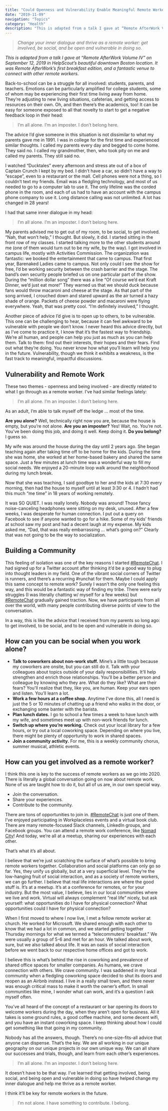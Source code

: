 ```yaml
---
title: "Could Openness and Vulnerability Enable Meaningful Remote Worker Connection?"
date: "2019-11-09"
navigation: "Topics"
category: "Health"
description: "This is adapted from a talk I gave at “Remote AfterWork Volume IV” on September 12, 2019 in HelpScout’s beautiful downtown Boston location."
---
```


> _Change your inner dialogue and thrive as a remote worker: get involved, be social, and be open and vulnerable in doing so._

_This is adapted from a talk I gave at “Remote AfterWork Volume IV” on September 12, 2019 in HelpScout’s beautiful downtown Boston location. It was Remote AfterWork’s first breakfast edition, and a fantastic venue to connect with other remote workers._

Back-to-school can be a struggle for all involved: students, parents, and teachers. Emotions can be particularly amplified for college students, some of whom may be experiencing their first time living away from home. They’re adjusting to new living situations, cafeterias, and getting access to resources on their own. Oh, and then there’s the academics, too! It can be easy for someone exposed to all that novelty to start to get a negative feedback loop in their head:

> I’m all alone. I’m an imposter. I don’t belong here.

The advice I’d give someone in this situation is not dissimilar to what my parents gave me in 1991. I was in college for the first time and experienced similar thoughts. I called my parents every day and begged to come home. They said no. I called my grandmother, then, who took pity on me and called my parents. They still said no.

I watched “Ducktales” every afternoon and stress ate out of a box of Captain Crunch I kept by my bed. I didn’t have a car, so didn’t have a way to “escape”, even to a restaurant or the mall. Cell phones were not a thing, so I couldn’t text my friends. Email was a fledgling technology, and most of us needed to go to a computer lab to use it. The only lifeline was the corded phone in the room, and each of us had to have an account with the campus phone company to use it. Long distance calling was not unlimited. A lot has changed in 28 years!

I had that same inner dialogue in my head:

> I’m all alone. I’m an imposter. I don’t belong here.

My parents advised me to get out of my room, to be social, to get involved. “Nah, that won’t help,” I thought. But slowly, it did. I started sitting in the front row of my classes. I started talking more to the other students around me (one of them would turn out to be my wife, by the way). I got involved in campus life, mostly with Activities Commission. The organization was fantastic: we booked the entertainment that came to campus. That first year, Barenaked Ladies came to campus. Not only could I see the show for free, I’d be working security between the crash barrier and the stage. The band’s own security people briefed us on one particular part of the show. During the “million dollar song” there was a line “Of course we’d eat Kraft Dinner, we’d just eat more!” They warned us that we should duck because fans would throw macaroni and cheese at the stage. As that part of the song arrived, I crouched down and stared upward as the air turned a hazy shade of orange. Packets of cheese powder and macaroni were flying everywhere. Yeah, that was pretty cool. “I’m definitely involved,” I thought.

Another piece of advice I’d give is to open up to others, to be vulnerable. This one can be challenging to hear, because it can feel awkward to be vulnerable with people we don’t know. I never heard this advice directly, but as I’ve come to practice it, I know that it’s the fastest way to friendship. We’re all human, and people can help you just as much as you can help them. Talk to them: find out their interests, their hopes and their fears. Find out what they’re doing. You never know how what you’ll learn will help you in the future. Vulnerability, though we think it exhibits a weakness, is the fast track to meaningful, impactful discussions.

## Vulnerability and Remote Work

These two themes - openness and being involved - are directly related to what I go through as a remote worker. I’ve had similar feelings lately:

> I’m all alone. I’m an imposter. I don’t belong here.

As an adult, I’m able to talk myself off the ledge … most of the time.

**Are you alone?** Well, technically right now you are, because the house is empty, but you’re not alone. **Are you an imposter?** Yes! Wait, no. You’re not. You’ve been doing this job, and doing it well. Keep doing it. **Do you belong?** I guess so.

My wife was around the house during the day until 2 years ago. She began teaching again after taking time off to be home for the kids. During the time she was home, she worked at her home-based bakery and shared the same space. Just a few minutes at lunch time was a wonderful way to fill my social needs. We enjoyed a 20-minute loop walk around the neighborhood during my lunch break.

Now that she was teaching, I said goodbye to her and the kids at 7:30 every morning, then had the house to myself until at least 3:30 or 4. I hadn’t had this much “me time” in 18 years of working remotely.

It was SO QUIET. I was really lonely. Nobody was around! Those fancy noise-canceling headphones were sitting on my desk, unused. After a few weeks, I was desperate for human connection. I put out a query on Facebook to see if anyone wanted to go for a hike. Some of my kids’ friends at school saw my post and had a decent laugh at my expense. My kids asked me, “Dad, that was really embarrassing … what’s going on?” Clearly that was not going to be the way to socialization.

## Building a Community

This feeling of isolation was one of the key reasons I started [#RemoteChat](/remotechat/). I had signed up for a Twitter account after thinking it’d be a good way to plug into thought leaders in my field. One of the vibrant social corners of Twitter is runners, and there’s a recurring #runchat for them. Maybe I could apply this same concept to remote work? Surely I wasn’t the only one feeling this way, and this would be a fantastic way of finding my tribe. There were early struggles (I was literally chatting w/ myself for a few weeks) but [#RemoteChat](/remotechat/) gradually gained traction. Now, we have participants from all over the world, with many people contributing diverse points of view to the conversation.

In a way, this is like the advice that I received from my parents so long ago: to get involved, to be social, and to be open and vulnerable in doing so.

## How can you can be social when you work alone?

- **Talk to coworkers about non-work stuff.** Mine’s a little tough because my coworkers are onsite, but you can still do it. Talk with your colleagues about topics outside of your daily responsibilities. It’ll help strengthen and enrich those relationships. You’ll be a better person and colleague by knowing who they are. What do they like? What are their fears? You'll realize that they, like you, are human. Keep your ears open and listen. You’ll learn a lot.
- **Work a few hours at a coffee shop.** Anytime I’ve done this, all I need is just the 5 or 10 minutes of chatting up a friend who walks in the door, or exchanging some banter with the barista.
- **Plan lunch dates.** I go to school a few times a week to have lunch with my wife, and sometimes meet up with non-work friends for lunch.
- **Switch up where you’re working.** Check out your local library for a few hours, or try out a local coworking space. Depending on where you live, there might be plenty of opportunity to work in shared spaces.
- **Join a community activity.** For me, this is a weekly community chorus, summer musical, athletic events.

## How can you get involved as a remote worker?

I think this one is key to the success of remote workers as we go into 2020. There is literally a global conversation going on now about remote work. None of us are taught how to do it, but all of us are, in our own special way.

- Join the conversation.
- Share your experiences.
- Contribute to the community.

There are tons of opportunities to join in. [#RemoteChat](/remotechat/) is just one of them. I’ve enjoyed participating in Workplaceless events and a virtual book club. There are many remote-focused Slack channels, LinkedIn groups, and Facebook groups. You can attend a remote work conference, like [Nomad City](https://www.nomadcity.org)! And today, we’re all at a meetup, sharing our experiences with each other.

That’s what it’s all about.

I believe that we’re just scratching the surface of what’s possible to bring remote workers together. Collaboration and social platforms can only go so far. Yes, they unify us globally, but at a very superficial level. They’re the low-hanging fruit of social interaction, and as a society of remote workers, we can go further. I believe that real life interactions are where the good stuff is. It’s at a meetup. It’s at a conference for remotes, or for your industry. But the most value, I believe, lies in our local communities where we live and work. Virtual will always complement “real life” nicely, but ask yourself: what opportunities do I have for physical connection? What opportunities could I have for physical connection?

When I first moved to where I now live, I met a fellow remote worker at church. He worked for Microsoft. We shared enough with each other to know that we had a lot in common, and we started getting together Thursday mornings for what we termed a “telecommuters’ breakfast.” We were usually a group of 5-6 and met for an hour. We talked about work, sure, but we also talked about life. It was an oasis of social interaction before we went back to our respective home offices and got to work.

I believe this is what’s behind the rise in coworking and prevalence of shared office spaces for smaller companies. As humans, we crave connection with others. We crave community. I was saddened in my local community when a fledgling coworking space decided to shut its doors and reopen as an Airbnb instead. I live in a really small town, and there never was enough critical mass to make it worth the owner’s effort. In small communities like mine, I wonder what can work, and it’s a question I ask myself often.

You’ve all heard of the concept of a restaurant or bar opening its doors to welcome workers during the day, when they aren’t open for business. All it takes is some ground rules, a good coffee machine, and some decent wifi, and you have an instant coworking space. I keep thinking about how I could get something like that going in my community.

Nobody has all the answers, though. There’s no one-size-fits-all advice that anyone can dispense. That’s the key. We are all working in our unique geography on our unique projects in our own unique way. We can all share our successes and trials, though, and learn from each other’s experiences.

> I’m all alone. I’m an imposter. I don’t belong here.

It doesn’t have to be that way. I’ve learned that getting involved, being social, and being open and vulnerable in doing so have helped change my inner dialogue and help me thrive as a remote worker.

I think it’ll be key for remote workers in the future.

> I’m not alone. I have something to contribute. I belong.